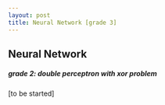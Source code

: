 ```yaml
---
layout: post
title: Neural Network [grade 3]
---
```


## Neural Network
##### grade 2: double perceptron with xor problem

[to be started]
